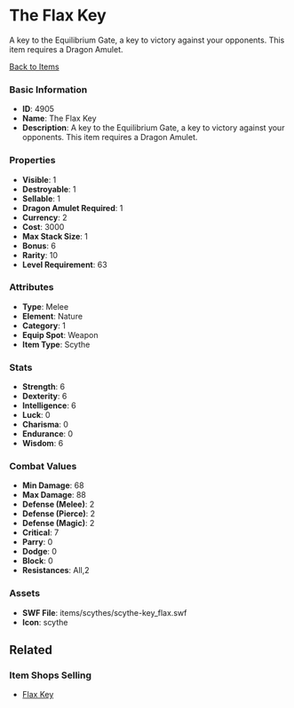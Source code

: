 # The Flax Key

A key to the Equilibrium Gate, a key to victory against your opponents. This item requires a Dragon Amulet.

[Back to Items](../items.md)

### Basic Information

- **ID**: 4905
- **Name**: The Flax Key
- **Description**: A key to the Equilibrium Gate, a key to victory against your opponents. This item requires a Dragon Amulet.

### Properties

- **Visible**: 1
- **Destroyable**: 1
- **Sellable**: 1
- **Dragon Amulet Required**: 1
- **Currency**: 2
- **Cost**: 3000
- **Max Stack Size**: 1
- **Bonus**: 6
- **Rarity**: 10
- **Level Requirement**: 63

### Attributes

- **Type**: Melee
- **Element**: Nature
- **Category**: 1
- **Equip Spot**: Weapon
- **Item Type**: Scythe

### Stats

- **Strength**: 6
- **Dexterity**: 6
- **Intelligence**: 6
- **Luck**: 0
- **Charisma**: 0
- **Endurance**: 0
- **Wisdom**: 6

### Combat Values

- **Min Damage**: 68
- **Max Damage**: 88
- **Defense (Melee)**: 2
- **Defense (Pierce)**: 2
- **Defense (Magic)**: 2
- **Critical**: 7
- **Parry**: 0
- **Dodge**: 0
- **Block**: 0
- **Resistances**: All,2

### Assets

- **SWF File**: items/scythes/scythe-key_flax.swf
- **Icon**: scythe

## Related

### Item Shops Selling

- [Flax Key](../item-shops/175-flax-key.md)

